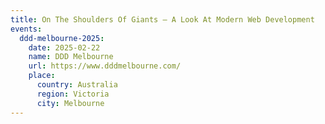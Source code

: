 ```yaml
---
title: On The Shoulders Of Giants — A Look At Modern Web Development
events:
  ddd-melbourne-2025:
    date: 2025-02-22
    name: DDD Melbourne
    url: https://www.dddmelbourne.com/
    place:
      country: Australia
      region: Victoria
      city: Melbourne
---
```

